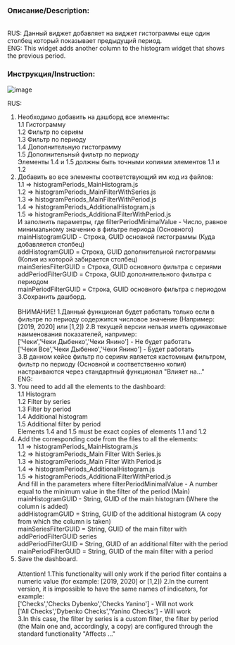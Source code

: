 <h3>Описание/Description:</h3></br>
RUS: Данный виджет добавляет на виджет гистограммы еще один столбец который показывает предыдущий период.</br>
ENG: This widget adds another column to the histogram widget that shows the previous period.</br>
<h3>Инструкция/Instruction:</h3>

![image](https://github.com/Shapuiz/VISIOLOGY_CustomLogicOnDefaultWidgets/assets/116454253/71d8d9d2-4275-4c96-92a9-1fe275b8b504)

RUS:</br>

1. Необходимо добавить на дашборд все элементы:</br>
   1.1 Гистограмму</br>
   1.2 Фильтр по сериям</br>
   1.3 Фильтр по периоду</br>
   1.4 Дополнительную гистограмму</br>
   1.5 Дополнительный фильтр по периоду</br>
   Элементы 1.4 и 1.5 должны быть точными копиями элементов 1.1 и 1.2</br>
2. Добавить во все элементы соответствующий им код из файлов:</br>
   1.1 => histogramPeriods_MainHistogram.js</br>
   1.2 => histogramPeriods_MainFilterWithSeries.js</br>
   1.3 => histogramPeriods_MainFilterWithPeriod.js</br>
   1.4 => histogramPeriods_AdditionalHistogram.js</br>
   1.5 => histogramPeriods_AdditionalFilterWithPeriod.js</br>
   И заполнить параметры, где
   filterPeriodMinimalValue - Число, равное минимальному значению в фильтре периода (Основного)<br>
   mainHistogramGUID - Строка, GUID основной гистограммы (Куда добавляется столбец)<br>
   addHistogramGUID = Строка, GUID дополнительной гистограммы (Копия из которой забирается столбец)<br>
   mainSeriesFilterGUID = Строка, GUID основного фильтра с сериями<br>
   addPeriodFilterGUID = Строка, GUID дополнительного фильтра с периодом<br>
   mainPeriodFilterGUID = Строка, GUID основного фильтра с периодом<br>
   3.Сохранить дашборд.</br>
   </br>
   ВНИМАНИЕ!
   1.Данный функционал будет работать только если в фильтре по периоду содержится числовое значение (Например: [2019, 2020] или [1,2])
   2.В текущей версии нельзя иметь одинаковые наименования показателей, например:</br>
   ['Чеки','Чеки Дыбенко','Чеки Янино'] - Не будет работать</br>
   ['Чеки Все','Чеки Дыбенко','Чеки Янино'] - Будет работать</br>
   3.В данном кейсе фильтр по сериям является кастомным фильтром, фильтр по периоду (Основной и соответственно копия) настраиваются через стандартный функционал "Влияет на..."
   </br>
   ENG:</br>
3. You need to add all the elements to the dashboard:</br>
   1.1 Histogram</br>
   1.2 Filter by series</br>
   1.3 Filter by period</br>
   1.4 Additional histogram</br>
   1.5 Additional filter by period</br>
   Elements 1.4 and 1.5 must be exact copies of elements 1.1 and 1.2</br>
4. Add the corresponding code from the files to all the elements:</br>
   1.1 => histogramPeriods_MainHistogram.js</br>
   1.2 => histogramPeriods_Main Filter With Series.js</br>
   1.3 => histogramPeriods_Main Filter With Period.js</br>
   1.4 => histogramPeriods_AdditionalHistogram.js</br>
   1.5 => histogramPeriods_AdditionalFilterWithPeriod.js</br>
   And fill in the parameters where
   filterPeriodMinimalValue - A number equal to the minimum value in the filter of the period (Main)<br>
   mainHistogramGUID - String, GUID of the main histogram (Where the column is added)<br>
   addHistogramGUID = String, GUID of the additional histogram (A copy from which the column is taken)<br>
   mainSeriesFilterGUID = String, GUID of the main filter with addPeriodFilterGUID series<br>
   addPeriodFilterGUID = String, GUID of an additional filter with the period<br>
   mainPeriodFilterGUID = String, GUID of the main filter with a period<br>
5. Save the dashboard.</br>
   </br>
   Attention!
   1.This functionality will only work if the period filter contains a numeric value (for example: [2019, 2020] or [1,2])
   2.In the current version, it is impossible to have the same names of indicators, for example:<br>
   ['Checks','Checks Dybenko','Checks Yanino'] - Will not work</br>
   ['All Checks','Dybenko Checks','Yanino Checks'] - Will work</br>
   3.In this case, the filter by series is a custom filter, the filter by period (the Main one and, accordingly, a copy) are configured through the standard functionality "Affects ..."
   </br>
